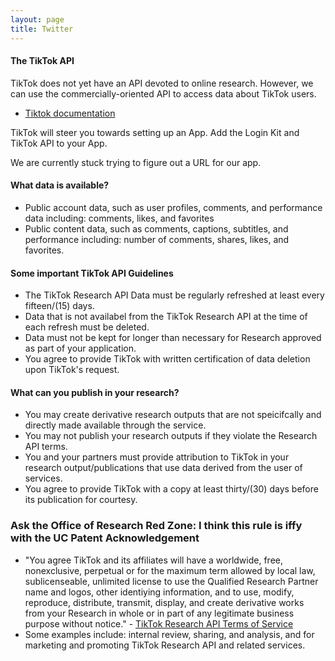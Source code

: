```yaml
---
layout: page
title: Twitter
---
```


#### The TikTok API

TikTok does not yet have an API devoted to online research. However, we can 
use the commercially-oriented API to access data about TikTok users.

* [Tiktok documentation](https://developers.tiktok.com/products/research-api)

TikTok will steer you towards setting up an App. Add the Login Kit and TikTok
API to your App.

We are currently stuck trying to figure out a URL for our app.


#### What data is available? 

- Public account data, such as user profiles, comments, and performance data including: comments, likes, and favorites
- Public content data, such as comments, captions, subtitles, and performance including: number of comments, shares, likes,
  and favorites.


#### Some important TikTok API Guidelines

- The TikTok Research API Data must be regularly refreshed at least every fifteen/(15) days.
- Data that is not availabel from the TikTok Research API at the time of each refresh must be deleted.
- Data must not be kept for longer than necessary for Research approved as part of your application.
- You agree to provide TikTok with written certification of data deletion upon TikTok's request.

#### What can you publish in your research?

- You may create derivative research outputs that are not speicifcally and directly made available through the service.
- You may not publish your research outputs if they violate the Research API terms. 
- You and your partners must provide attribution to TikTok in your research output/publications that use data derived 
  from the user of services. 
- You agree to provide TikTok with a copy at least thirty/(30) days before its publication for courtesy. 

### Ask the Office of Research Red Zone: I think this rule is iffy with the UC Patent Acknowledgement
- "You agree TikTok and its affiliates will have a worldwide, free, nonexclusive, perpetual or for the maximum term allowed by 
  local law, sublicenseable, unlimited license to use the Qualified Research Partner name and logos, other identiying information, 
  and to use, modify, reproduce, distribute, transmit, display, and create derivative works from your Research in whole or 
  in part of any legitimate business purpose without notice." - [TikTok Research API Terms of Service](https://www.tiktok.com/legal/page/global/terms-of-service-research-api/en) 
- Some examples include: internal review, sharing, and analysis, and for marketing and promoting TikTok Research API and related services.


